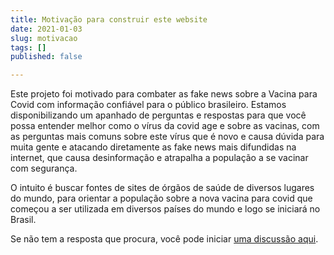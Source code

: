 ```yaml
---
title: Motivação para construir este website
date: 2021-01-03
slug: motivacao
tags: []
published: false

---
```

Este projeto foi motivado para combater as fake news sobre a Vacina para Covid com informação confiável para o público brasileiro. Estamos disponibilizando um apanhado de perguntas e respostas para que você possa entender melhor como o vírus da covid age e sobre as vacinas, com as perguntas mais comuns sobre este vírus que é novo e causa dúvida para muita gente e atacando diretamente as fake news mais difundidas na internet, que causa desinformação e atrapalha a população a se vacinar com segurança.

O intuito é buscar fontes de sites de órgãos de saúde de diversos lugares do mundo, para orientar a população sobre a nova vacina para covid que começou a ser utilizada em diversos países do mundo e logo se iniciará no Brasil.

Se não tem a resposta que procura, você pode iniciar [uma discussão aqui](https://github.com/alexanmtz/informativo-vacina-covid-19/discussions).